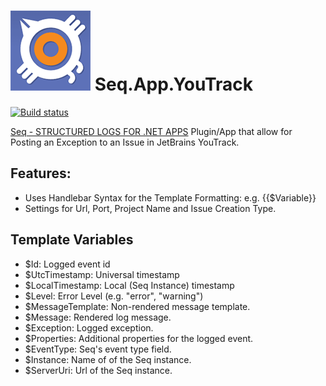 ![](https://raw.githubusercontent.com/CaptiveAire/Seq.App.YouTrack/master/asset/seq-app-youtrack.png) Seq.App.YouTrack
=================

[![Build status](https://ci.appveyor.com/api/projects/status/vkogqinnmjjeyh9l/branch/master?svg=true)](https://ci.appveyor.com/project/Jaben/seq-app-youtrack/branch/master)

[Seq - STRUCTURED LOGS FOR .NET APPS](http://getseq.net) Plugin/App that allow for Posting an Exception to an Issue in JetBrains YouTrack.

## Features:
* Uses Handlebar Syntax for the Template Formatting: e.g. {{$Variable}}
* Settings for Url, Port, Project Name and Issue Creation Type.


## Template Variables

* $Id: Logged event id
* $UtcTimestamp: Universal timestamp
* $LocalTimestamp: Local (Seq Instance) timestamp
* $Level: Error Level (e.g. "error", "warning")
* $MessageTemplate: Non-rendered message template.
* $Message: Rendered log message.
* $Exception: Logged exception.
* $Properties: Additional properties for the logged event.
* $EventType: Seq's event type field.
* $Instance: Name of of the Seq instance.
* $ServerUri: Url of the Seq instance.